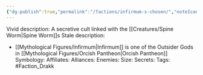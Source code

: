```yaml
---
{"dg-publish":true,"permalink":"/factions/infirmum-s-chosen/","noteIcon":""}
---
```


Vivid description: A secretive cult linked with the [[Creatures/Spine Worm\|Spine Worm]]s
Stale description: 
- [[Mythological Figures/Infirmum\|Infirmum]] is one of the Outsider Gods in [[Mythological Figures/Orcish Pantheon\|Orcish Pantheon]]
Symbology: 
Affiliates: 
Alliances: 
Enemies: 
Size: 
Secrets: 
Tags: #Faction_Drakk 
